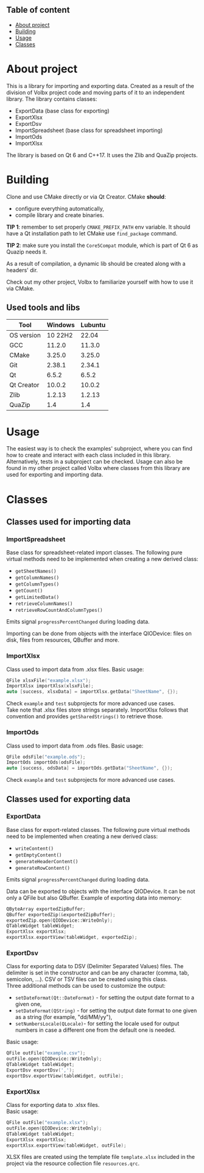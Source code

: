 ## Table of content
- [About project](#about-project)
- [Building](#building)
- [Usage](#usage)
- [Classes](#classes)


# About project
 This is a library for importing and exporting data. Created as a result of the division of Volbx project code and moving parts of it to an independent library. The library contains classes:  
 + ExportData (base class for exporting)
 + ExportXlsx
 + ExportDsv
 + ImportSpreadsheet (base class for spreadsheet importing)
 + ImportOds
 + ImportXlsx  

The library is based on Qt 6 and C++17. It uses the Zlib and QuaZip projects.

# Building
Clone and use CMake directly or via Qt Creator. CMake **should**:
+ configure everything automatically,
+ compile library and create binaries.

**TIP 1**: remember to set properly `CMAKE_PREFIX_PATH` env variable. It should have a Qt installation path to let CMake use `find_package` command.  

**TIP 2**: make sure you install the `Core5Compat` module, which is part of Qt 6 as Quazip needs it.  

As a result of compilation, a dynamic lib should be created along with a headers' dir.

Check out my other project, Volbx to familiarize yourself with how to use it via CMake.

## Used tools and libs
| Tool |  Windows | Lubuntu |
| --- | --- | --- |
| OS version | 10 22H2 | 22.04 |
| GCC | 11.2.0 | 11.3.0 |
| CMake | 3.25.0 | 3.25.0 |
| Git | 2.38.1 | 2.34.1 |
| Qt | 6.5.2 | 6.5.2 |
| Qt Creator | 10.0.2 | 10.0.2 |
| Zlib | 1.2.13 | 1.2.13 |
| QuaZip | 1.4 | 1.4 |

# Usage
The easiest way is to check the examples' subproject, where you can find how to create and interact with each class included in this library.  
Alternatively, tests in a subproject can be checked. Usage can also be found in my other project called Volbx where classes from this library are used for exporting and importing data.

# Classes
## Classes used for importing data
### ImportSpreadsheet
Base class for spreadsheet-related import classes. The following pure virtual methods need to be implemented when creating a new derived class:
+ `getSheetNames()`
+ `getColumnNames()`
+ `getColumnTypes()`
+ `getCount()`
+ `getLimitedData()`
+ `retrieveColumnNames()`
+ `retrieveRowCountAndColumnTypes()`

Emits signal `progressPercentChanged` during loading data.

Importing can be done from objects with the interface QIODevice: files on disk, files from resources, QBuffer and more.
### ImportXlsx
Class used to import data from .xlsx files. Basic usage:
```cpp
QFile xlsxFile("example.xlsx");
ImportXlsx importXlsx(xlsxFile);
auto [success, xlsxData] = importXlsx.getData("SheetName", {});
```
Check `example` and `test` subprojects for more advanced use cases.  
Take note that .xlsx files store strings separately. ImportXlsx follows that convention and provides `getSharedStrings()` to retrieve those.
### ImportOds
Class used to import data from .ods files. Basic usage:
```cpp
QFile odsFile("example.ods");
ImportOds importOds(odsFile);
auto [success, odsData] = importOds.getData("SheetName", {});
```
Check `example` and `test` subprojects for more advanced use cases.  
## Classes used for exporting data
### ExportData
Base class for export-related classes. The following pure virtual methods need to be implemented when creating a new derived class:
+ `writeContent()`
+ `getEmptyContent()`
+ `generateHeaderContent()`
+ `generateRowContent()`

Emits signal `progressPercentChanged` during loading data.

Data can be exported to objects with the interface QIODevice. It can be not only a QFile but also QBuffer. Example of exporting data into memory:
```cpp
QByteArray exportedZipBuffer;
QBuffer exportedZip(&exportedZipBuffer);
exportedZip.open(QIODevice::WriteOnly);
QTableWidget tableWidget;
ExportXlsx exportXlsx;
exportXlsx.exportView(tableWidget, exportedZip);
```
### ExportDsv
Class for exporting data to DSV (Delimiter Separated Values) files. The delimiter is set in the constructor and can be any character (comma, tab, semicolon, ...). CSV or TSV files can be created using this class.   
Three additional methods can be used to customize the output:
+ `setDateFormat(Qt::DateFormat)` - for setting the output date format to a given one,
+ `setDateFormat(QString)` - for setting the output date format to one given as a string (for example, "dd/MM/yy"),
+ `setNumbersLocale(QLocale)`- for setting the locale used for output numbers in case a different one from the default one is needed.  

Basic usage:
```cpp
QFile outFile("example.csv");
outFile.open(QIODevice::WriteOnly);
QTableWidget tableWidget;
ExportDsv exportDsv(',');
exportDsv.exportView(tableWidget, outFile);
```
### ExportXlsx
Class for exporting data to .xlsx files.  
Basic usage:
```cpp
QFile outFile("example.xlsx");
outFile.open(QIODevice::WriteOnly);
QTableWidget tableWidget;
ExportXlsx exportXlsx;
exportXlsx.exportView(tableWidget, outFile);
```
XLSX files are created using the template file `template.xlsx` included in the project via the resource collection file `resources.qrc`.
